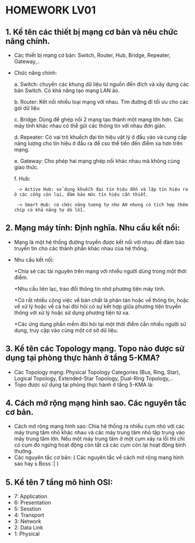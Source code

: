 # HOMEWORK LV01

## 1. Kể tên các thiết bị mạng cơ bản và nêu chức năng chính.
   
   - Các thiết bị mạng cơ bản: Switch, Router, Hub, Bridge, Repeater, Gateway,..
   - Chức năng chính:
   
      a. Switch: chuyển các khung dữ liệu từ nguồn đến đích và xây dựng các bản Switch. Có khả năng tạo mạng LAN ảo.
      
      b. Router: Kết nối nhiều loại mạng với nhau. Tìm đường đi tối ưu cho các gói dữ liệu
      
      c. Bridge: Dùng để ghép nối 2 mạng tạo thành một mạng lớn hơn. Các máy tính khác nhau có thể gửi các thông tin với nhau đơn giản.
      
      d. Repeater: Có vai trò khuếch đại tín hiệu vật lý ở đầu vào và cung cấp năng lượng cho tín hiệu ở đầu ra để cso thể tiến đến điểm xa hơn trên mạng.
      
      e. Gateway: Cho phép hai mạng ghép nối khác nhau mà không cùng giao thức. 
      
      f. Hub:  
        
          -> Active Hub: sử dụng khuếch đại tín hiệu đến và lặp tín hiệu ra ở các cổng còn lại, đảm bảo mức tín hiệu cần thiết.
          
          -> Smart Hub: có chức năng tương tự như AH nhưng có tích hợp thêm chíp có khả năng tự dò lỗi.
          
## 2. Mạng máy tính: Định nghĩa. Nhu cầu kết nối: 
    
   - Mạng là một hệ thống đường truyền được kết nối với nhau để đảm bảo truyền tin cho các thành phần khác nhau của hệ thống.
   - Nhu cầu kết nối:
   
      +Chia sẻ các tài nguyên trên mạng với nhiều người dùng trong một thời điểm.
      
      +Nhu cầu liên lạc, trao đổi thông tin nhờ phương tiện máy tính.
      
      +Có rất nhiều công việc về bản chất là phân tán hoặc về thông tin, hoặc về xử lý hoặc về cả hai đòi hỏi có sự kết hợp giữa phương tiện truyền thông  với xử lý hoặc sử dụng phương tiện từ xa.
      
      +Các ứng dụng phần mềm đòi hỏi tại một thời điểm cần nhiều người sử dụng, truy cập vào cùng một cơ sở dữ liệu.
   
   
## 3. Kể tên các Topology mạng. Topo nào được sử dụng tại phòng thực hành ở tầng 5-KMA?

   - Các Topology mạng: Physical Topology Categories (Bus, Ring, Star), Logical Topology, Extended-Star Topology, Dual-Ring Topology,..
   - Topo được sử dụng tại phòng thực hành ở tầng 5-KMA là: 
## 4. Cách mở rộng mạng hình sao. Các nguyên tắc cơ bản.

   - Cách mở rộng mạng hình sao: Chia hệ thống ra nhiều cụm nhỏ với các máy trung tâm nhỏ khác nhau và các máy trung tâm nhỏ tập trung vào máy trung tâm lớn. Nếu một  máy trung tâm ở một cụm xảy ra lỗi thì chỉ có cụm đó ngừng hoạt động còn tất cả các cụm còn lại hoạt động bình thường.
   - Các nguyên tắc cơ bản: ( Các nguyên tắc về cách mở rộng mang hình sao hay s Boss :| )
## 5. Kể tên 7 tầng mô hình OSI:
   
   - 7: Application
   - 6: Presentation
   - 5: Sesstion
   - 4: Transport
   - 3: Network
   - 2: Data Link
   - 1: Physical
